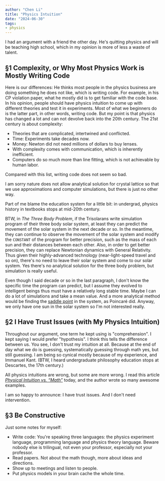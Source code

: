 ```yaml
---
author: "Chen Li"
title: "Physics Intuition"
date: "2024-06-30"
tags: 
- physics
---
```


I had an argument with a friend the other day. He's quitting physics and will be teaching high school, which in my opinion is more of less a waste of talent.

## §1 Complexity, or Why Most Physics Work is Mostly  Writing Code

Here is our differences: He thinks most people in the physics business are doing something he does not like, which is writing code. For example, in his CP violation paper, what he mostly did is to get familiar with the code base. In his opinion, people should have physics intuition to come up with different theories and test it in experiments. Most of what we beginners do is the latter part, in other words, writing code. But my point is that physics has changed a lot and can not devolve back into the 20th century. The 21st century is about complexity:

- Theories that are complicated, intertwined and conflicted.
- Time: Experiments take decades now.
- Money: Newton did not need millions of dollars to buy lenses.
- With complexity comes with communication, which is inherently inefficient.
- Computers do so much more than line fitting, which is not achievable by human labor.

Compared with this list, writing code does not seem so bad.

I am sorry nature does not allow analytical solution for crystal lattice so that we use approximations and computer simulations, but there is just no other way.

Part of me blame the education system for a little bit: in undergrad, physics history in textbooks stops at mid-20th century.

BTW, in _The Three Body Problem_, if the Trisolarans write simulation program of their three body solar system, at least they can predict the movement of the solar system in the next decade or so. In the meantime, they can continue to observe the movement of the solar system and modify the `CONSTANT` of the program for better precision, such as the mass of each sun and their distances between each other. Also, in order to get better precision, they can replace Newtonian dynamics with General Relativity. Thus given their highly-advanced technology (near-light-speed travel and so on), there's no need to leave their solar system and come to our solar system. Yes there's no analytical solution for the three body problem, but simulation is really useful.

Even though I said decade or so in the last paragraph, I don't know the specific time the program can predict, but I assume they evolved to intelligent beings thus must have a relatively long stable time. Maybe I can do a lot of simulations and take a mean value. And a more analytical method would be finding the [saddle point](https://en.wikipedia.org/wiki/Saddle_point) in the system, as Poincaré did. Anyway, we only have one sun in the solar system so I'm not interested really.

## §2 I Have Trust Issues (with My Physics Intuition)

Throughout our argument, one term he kept using is "comprehension". I kept saying I would prefer "hypothesis". I think this tells the difference between us. You see, I don't trust my intuition at all. Because at the end of day what we do is guessing, systematically guessing through math yes, but still guessing. I am being so cynical mostly because of my experience, and Immanuel Kant. (BTW, I heard undergraduate philosophy education stops at Descartes, the 17th century.)

All physics intuitions are wrong, but some are more wrong. I read this article [_Physical Intuition vs. “Math”_](https://www.math.columbia.edu/~woit/wordpress/?p=14013) today, and the author wrote so many awesome examples.

<!-- All models are wrong, but some are useful. -- George E. P. Box -->

I am so happy to announce: I have trust issues. And I don't need intervention.

## §3 Be Constructive

Just some notes for myself:

- Write code: You're speaking three languages: the physics experiment language, programming language and physics theory language. Beware nobody else is trilingual, not even your professor, especially not your professor.
- Read papers. Not about the math though, more about ideas and directions.
- Show up to meetings and listen to people.
- Put physics models in your brain cache the whole time.

<!-- Marshall: If I died under suspicious circumstances then beware. Trust no one, not even Ted. Especially not Ted. -- HIMYM S03E02 -->